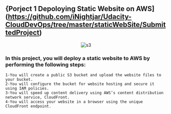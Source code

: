 ## {Porject 1 Depoloying Static Website on AWS](https://github.com/iNightjar/Udacity-CloudDevOps/tree/master/staticWebSite/SubmittedProject)
<div align="center" width="50">
<img src="https://github.com/iNightjar/Udacity-CloudDevOps/blob/master/staticWebSite/s3.jpeg?raw=true"  href="https://github.com/iNightjar" alt="s3">
</div>

### In this project, you will deploy a static website to AWS by performing the following steps:

    1-You will create a public S3 bucket and upload the website files to your bucket.
    2-You will configure the bucket for website hosting and secure it using IAM policies.
    3-You will speed up content delivery using AWS’s content distribution network service, CloudFront.
    4-You will access your website in a browser using the unique CloudFront endpoint.
